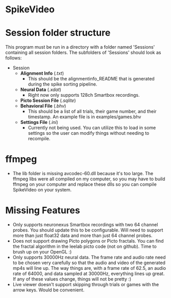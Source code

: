 # SpikeVideo

# Session folder structure
This program must be run in a directory with a folder named 'Sessions' containing all session folders. The subfolders of 'Sessions' should look as follows:
- Session
  - **Alignment Info** (*.txt*)
    - This should be the alignmentinfo_README that is generated during the spike sorting pipeline.
  - **Neural Data** (*.xdat*)
    - Right now only supports 128ch Smartbox recordings.
  - **Picto Session File** (*.sqlite*)
  - **Behavioral File** (*.bhv*)
    - This should be a list of all trials, their game number, and their timestamp. An example file is in examples/games.bhv
  - **Settings File** (*.ini*)
    - Currently not being used. You can utilize this to load in some settings so the user can modify things without needing to recompile.

# ffmpeg 
- The lib folder is missing avcodec-60.dll because it's too large. The ffmpeg libs were all compiled on my computer, so you may have to build ffmpeg on your computer and replace these dlls so you can compile SpikeVideo on your system.

# Missing Features
- Only supports neuronexus Smartbox recordings with two 64 channel probes. You should update this to be configurable. Will need to support more than just float32 data and more than just 64 channel probes.
- Does not support drawing Picto polygons or Picto fractals. You can find the fractal algorithm in the leelab picto code (not on github). Time to brush up on your OpenGL :)
- Only supports 30000Hz neural data. The frame rate and audio rate need to be chosen very carefully so that the audio and video of the generated mp4s will line up. The way things are, with a frame rate of 62.5, an audio rate of 64000, and data sampled at 30000Hz, everything lines up great. If any of these values change, things will not be pretty :)
- Live viewer doesn't support skipping through trials or games with the arrow keys. Would be convenient.
